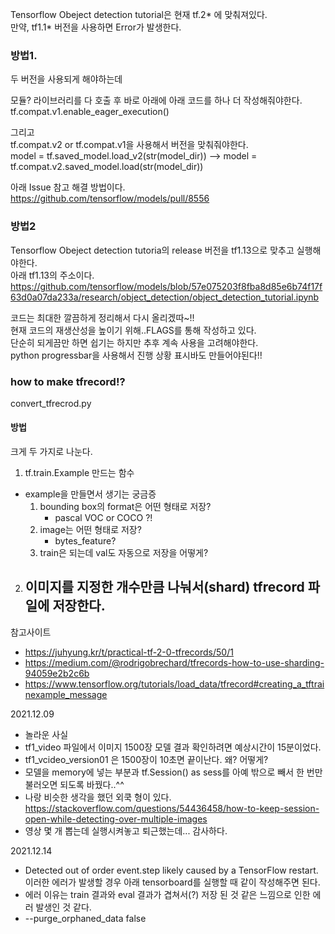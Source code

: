 Tensorflow Obeject detection tutorial은 현재 tf.2* 에 맞춰져있다.  
만약, tf1.1* 버전을 사용하면 Error가 발생한다.  

### 방법1.
 두 버전을 사용되게 해야하는데  

 모듈? 라이브러리를 다 호출 후 바로 아래에 아래 코드를 하나 더 작성해줘야한다.  
 tf.compat.v1.enable_eager_execution()  

 그리고  
 tf.compat.v2 or tf.compat.v1을 사용해서 버전을 맞춰줘야한다.  
 model = tf.saved_model.load_v2(str(model_dir)) -->  model = tf.compat.v2.saved_model.load(str(model_dir))  

 아래 Issue 참고 해결 방법이다.   
 https://github.com/tensorflow/models/pull/8556  
 
 
### 방법2
Tensorflow Obeject detection tutoria의 release 버전을 tf1.13으로 맞추고 실행해야한다.  
아래 tf1.13의 주소이다.  
https://github.com/tensorflow/models/blob/57e075203f8fba8d85e6b74f17f63d0a07da233a/research/object_detection/object_detection_tutorial.ipynb  



코드는 최대한 깔끔하게 정리해서 다시 올리겠따~!!  
현재 코드의 재생산성을 높이기 위해..FLAGS를 통해 작성하고 있다.    
단순히 되게끔만 하면 쉽기는 하지만 추후 계속 사용을 고려해야한다.  
python progressbar을 사용해서 진행 상황 표시바도 만들어야된다!!  


### how to make tfrecord!?
convert_tfrecrod.py  
#### 방법


크게 두 가지로 나눈다.
1. tf.train.Example 만드는 함수
  - example을 만들면서 생기는 궁금증
    1. bounding box의 format은 어떤 형태로 저장?
       - pascal VOC or COCO ?!
    2. image는 어떤 형태로 저장?
       - bytes_feature? 
    3. train은 되는데 val도 자동으로 저장을 어떻게?

2. 이미지를 지정한 개수만큼 나눠서(shard) tfrecord 파일에 저장한다.
   - 

참고사이트
 - https://juhyung.kr/t/practical-tf-2-0-tfrecords/50/1
 - https://medium.com/@rodrigobrechard/tfrecords-how-to-use-sharding-94059e2b2c6b
 - https://www.tensorflow.org/tutorials/load_data/tfrecord#creating_a_tftrainexample_message




2021.12.09
- 놀라운 사실 
- tf1_video 파일에서 이미지 1500장 모델 결과 확인하려면 예상시간이 15분이었다.
- tf1_vcideo_version01 은 1500장이 10초면 끝이난다. 왜? 어떻게?
- 모델을 memory에 넣는 부분과 tf.Session() as sess를 아예 밖으로 빼서 한 번만 불러오면 되도록 바꿨다..^^
- 나랑 비슷한 생각을 했던 외쿡 형이 있다. https://stackoverflow.com/questions/54436458/how-to-keep-session-open-while-detecting-over-multiple-images
- 영상 몇 개 뽑는데 실행시켜놓고 퇴근했는데... 감사하다.

2021.12.14
- Detected out of order event.step likely caused by a TensorFlow restart. 이러한 에러가 발생할 경우 아래 tensorboard를 실행할 때 같이 작성해주면 된다.
- 에러 이유는 train 결과와 eval 결과가 겹쳐서(?) 저장 된 것 같은 느낌으로 인한 에러 발생인 것 같다.
 - --purge_orphaned_data false
